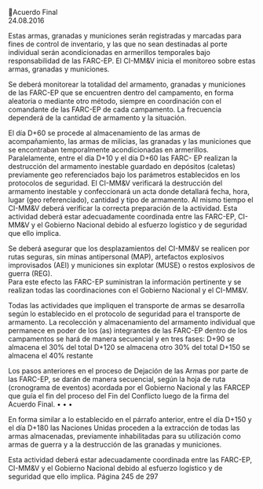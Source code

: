 Acuerdo Final  
24.08.2016  

Estas armas, granadas y municiones serán registradas y marcadas para fines de control de inventario, y 
las  que  no  sean  destinadas  al  porte  individual  serán  acondicionadas  en  armerillos  temporales  bajo 
responsabilidad  de  las  FARC-EP.  El  CI-MM&V  inicia  el  monitoreo  sobre  estas  armas,  granadas  y 
municiones.  
 
Se  deberá  monitorear  la  totalidad  del  armamento,  granadas  y  municiones  de  las  FARC-EP  que  se 
encuentren  dentro  del  campamento,  en  forma  aleatoria  o  mediante  otro  método,  siempre  en 
coordinación  con  el  comandante  de  las  FARC-EP  de  cada  campamento.  La  frecuencia  dependerá  de  la 
cantidad de armamento y la situación. 
 
El día D+60 se procede al almacenamiento de las armas de acompañamiento, las armas de milicias, las 
granadas y las municiones que se encontraban temporalmente acondicionadas en armerillos.  
Paralelamente,  entre  el  día  D+10  y  el  día  D+60  las  FARC-  EP  realizan  la  destrucción  del  armamento 
inestable  guardado  en  depósitos  (caletas)  previamente  geo  referenciados  bajo  los  parámetros 
establecidos  en  los  protocolos  de  seguridad.  El  CI-MM&V  verificará  la  destrucción  del  armamento 
inestable y confeccionará un acta donde detallará fecha, hora, lugar (geo referenciado), cantidad y tipo 
de armamento. Al mismo tiempo el CI-MM&V deberá verificar la correcta preparación de la actividad. 
Esta  actividad  deberá  estar  adecuadamente  coordinada  entre  las  FARC-EP,  CI-MM&V  y  el  Gobierno 
Nacional debido al esfuerzo logístico y de seguridad que ello implica. 
 
Se  deberá  asegurar  que  los  desplazamientos  del  CI-MM&V  se  realicen  por  rutas  seguras,  sin  minas 
antipersonal (MAP), artefactos explosivos improvisados (AEI) y municiones sin explotar (MUSE) o restos 
explosivos de guerra (REG).  
Para este efecto las FARC-EP suministran la información pertinente y se realizan todas las coordinaciones 
con el Gobierno Nacional y el CI-MM&V. 
 
Todas  las  actividades  que  impliquen  el  transporte  de  armas  se  desarrolla  según  lo  establecido  en  el 
protocolo de seguridad para el transporte de armamento. 
La  recolección  y  almacenamiento  del  armamento  individual  que  permanece  en  poder  de  los  (as) 
integrantes de las FARC-EP dentro de los campamentos se hará de manera secuencial y en tres fases: 
D+90 se almacena el 30% del total 
D+120 se almacena otro 30% del total 
D+150 se almacena el 40% restante 
 
Los pasos anteriores en el proceso de Dejación de las Armas por parte de las FARC-EP, se darán de manera 
secuencial, según la hoja de ruta (cronograma de eventos) acordada por el Gobierno Nacional y las FARCEP que guía el fin del proceso del Fin del Conflicto luego de la firma del Acuerdo Final. 
•
•
•

En forma similar a lo establecido en el párrafo anterior, entre el día D+150 y el día D+180 las Naciones 
Unidas  proceden  a  la  extracción  de  todas  las  armas  almacenadas,  previamente  inhabilitadas  para  su 
utilización como armas de guerra y a la destrucción de las granadas y municiones.  
 
Esta  actividad  deberá  estar  adecuadamente  coordinada  entre  las  FARC-EP,  CI-MM&V  y  el  Gobierno 
Nacional debido al esfuerzo logístico y de seguridad que ello implica. 
Página 245 de 297 
 

